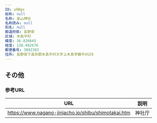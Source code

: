 ```yaml
---
ID: u9Bgx
総称: null
名称: 金山神社
名称読み: null
別名: null
都道府県: 長野県
区域: 木島平村
緯度: 36.826645
経度: 138.492676
郵便番号: 3892303
住所: 長野県下高井郡木島平村大字上木島字糖平4529
---
```


## その他

### 参考URL

| URL                                                 | 説明   |
| --------------------------------------------------- | ------ |
| https://www.nagano-jinjacho.jp/shibu/shimotakai.htm | 神社庁 |
